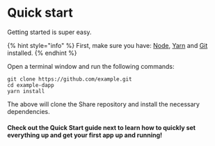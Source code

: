 # Quick start

Getting started is super easy.

{% hint style="info" %}
First, make sure you have: [Node](https://nodejs.org/dist/latest-v12.x/), [Yarn](https://classic.yarnpkg.com/en/docs/install/) and [Git](https://git-scm.com/downloads) installed.
{% endhint %}

Open a terminal window and run the following commands:

```
git clone https://github.com/example.git
cd example-dapp
yarn install
```

The above will clone the Share repository and install the necessary dependencies.

#### Check out the Quick Start guide next to learn how to quickly set everything up and get your first app up and running!
